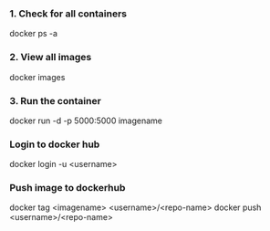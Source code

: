 ### 1. Check for all containers
docker ps -a
### 2. View all images
docker images
### 3. Run the container
docker run -d -p 5000:5000 imagename


### Login to docker hub
docker login -u \<username\>
### Push image to dockerhub
docker tag \<imagename\> \<username\>/\<repo-name\>
docker push \<username\>/\<repo-name\>
